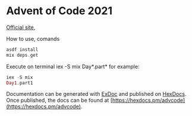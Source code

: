 # Advent of Code 2021


[Official site](https://adventofcode.com/), 

How to use, comands
```elixir
asdf install
mix deps.get

```
Execute on terminal
iex -S mix 
Day*.part* 
for example:
```elixir
iex -S mix 
Day1.part1

```

Documentation can be generated with [ExDoc](https://github.com/elixir-lang/ex_doc)
and published on [HexDocs](https://hexdocs.pm). Once published, the docs can
be found at [https://hexdocs.pm/advcode](https://hexdocs.pm/advcode).

